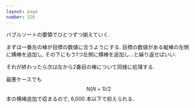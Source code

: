 ```yaml
---
layout: page
number: 326
---
```

バブルソートの要領でひとつずつ揃えていく.

まずは一番左の棒が目標の数値に合うようにする. 目標の数値がある縦棒の左側に横棒を追加し, その下にもう1つ左側に横棒を追加し…と繰り返せばいい.

それが終わったら次は左から2番目の棒について同様に処理する.

最悪ケースでも $$ N(N+1)/2 $$ 本の横棒追加で収まるので, 6,000 本以下で抑えられる.
